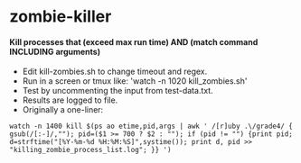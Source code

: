 zombie-killer
=============
#### Kill processes that (exceed max run time) AND (match command INCLUDING arguments) ####

- Edit kill-zombies.sh to change timeout and regex.
- Run in a screen or tmux like: 'watch -n 1020 kill_zombies.sh'
- Test by uncommenting the input from test-data.txt.
- Results are logged to file.
- Originally a one-liner:
```
watch -n 1400 kill $(ps ao etime,pid,args | awk ' /[r]uby .\/grade4/ { gsub(/[:-]/,""); pid=($1 >= 700 ? $2 : ""); if (pid != "") {print pid; d=strftime("[%Y-%m-%d %H:%M:%S]",systime()); print d, pid >> "killing_zombie_process_list.log"; }} ')
```


